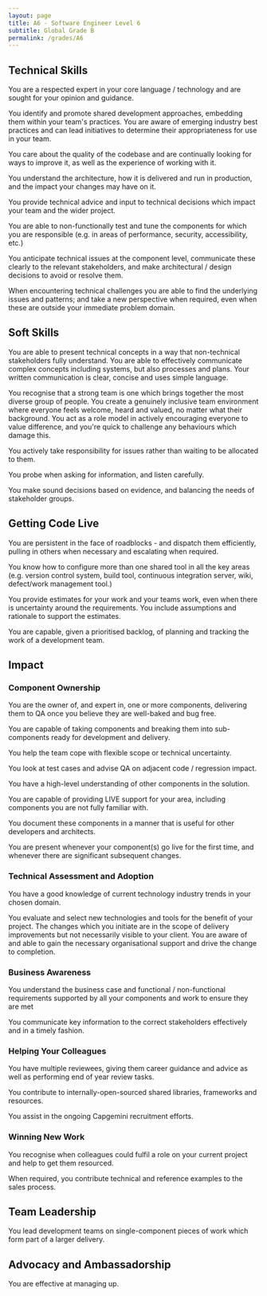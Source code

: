 ```yaml
---
layout: page
title: A6 - Software Engineer Level 6
subtitle: Global Grade B
permalink: /grades/A6
---
```


## Technical Skills 
You are a respected expert in your core language / technology and are sought for your opinion and guidance.

You identify and promote shared development approaches, embedding them within your team's practices. You are aware of emerging industry best practices and can lead initiatives to determine their appropriateness for use in your team.

You care about the quality of the codebase and are continually looking for ways to improve it, as well as the experience of working with it.

You understand the architecture, how it is delivered and run in production, and the impact your changes may have on it.

You provide technical advice and input to technical decisions which impact your team and the wider project.

You are able to non-functionally test and tune the components for which you are responsible (e.g. in areas of performance, security, accessibility, etc.)

You anticipate technical issues at the component level, communicate these clearly to the relevant stakeholders, and make architectural / design decisions to avoid or resolve them.

When encountering technical challenges you are able to find the underlying issues and patterns; and take a new perspective when required, even when these are outside your immediate problem domain.

## Soft Skills 
You are able to present technical concepts in a way that non-technical stakeholders fully understand. You are able to effectively communicate complex concepts including systems, but also processes and plans. Your written communication is clear, concise and uses simple language.

You recognise that a strong team is one which brings together the most diverse group of people. You create a genuinely inclusive team environment where everyone feels welcome, heard and valued, no matter what their background. You act as a role model in actively encouraging everyone to value difference, and you're quick to challenge any behaviours which damage this.

You actively take responsibility for issues rather than waiting to be allocated to them.

You probe when asking for information, and listen carefully.

You make sound decisions based on evidence, and balancing the needs of stakeholder groups.

## Getting Code Live 
You are persistent in the face of roadblocks - and dispatch them efficiently, pulling in others when necessary and escalating when required.

You know how to configure more than one shared tool in all the key areas (e.g. version control system, build tool, continuous integration server, wiki, defect/work management tool.)

You provide estimates for your work and your teams work, even when there is uncertainty around the requirements. You include assumptions and rationale to support the estimates.

You are capable, given a prioritised backlog, of planning and tracking the work of a development team.

## Impact 
### Component Ownership
You are the owner of, and expert in, one or more components, delivering them to QA once you believe they are well-baked and bug free.

You are capable of taking components and breaking them into sub-components ready for development and delivery.

You help the team cope with flexible scope or technical uncertainty.

You look at test cases and advise QA on adjacent code / regression impact.

You have a high-level understanding of other components in the solution.

You are capable of providing LIVE support for your area, including components you are not fully familiar with.

You document these components in a manner that is useful for other developers and architects.

You are present whenever your component(s) go live for the first time, and whenever there are significant subsequent changes.

### Technical Assessment and Adoption
You have a good knowledge of current technology industry trends in your chosen domain.

You evaluate and select new technologies and tools for the benefit of your project. The changes which you initiate are in the scope of delivery improvements but not necessarily visible to your client. You are aware of and able to gain the necessary organisational support and drive the change to completion.

### Business Awareness
You understand the business case and functional / non-functional requirements supported by all your components and work to ensure they are met

You communicate key information to the correct stakeholders effectively and in a timely fashion.

### Helping Your Colleagues
You have multiple reviewees, giving them career guidance and advice as well as performing end of year review tasks.

You contribute to internally-open-sourced shared libraries, frameworks and resources.

You assist in the ongoing Capgemini recruitment efforts.

### Winning New Work
You recognise when colleagues could fulfil a role on your current project and help to get them resourced.

When required, you contribute technical and reference examples to the sales process.

## Team Leadership 
You lead development teams on single-component pieces of work which form part of a larger delivery.

## Advocacy and Ambassadorship 
You are effective at managing up.
